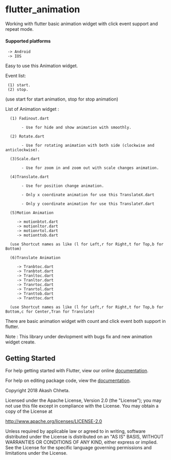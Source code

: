 # flutter_animation

Working with flutter basic animation widget with click event support and repeat mode.

#### Supported platforms
     -> Android 
     -> IOS

Easy to use this Animation widget.
    
  Event list:
  
     (1) start.
     (2) stop.  
    
  (use start for start animation, stop for stop animation)  
    
  List of Animation widget :
     
      (1) Fadinout.dart 
           
           - Use for hide and show animation with smoothly.
      
      (2) Rotate.dart 
             
           - Use for rotating animation with both side (clockwise and anticlockwise).
           
      (3)Scale.dart
         
           - Use for zoom in and zoom out with scale changes animation.
            
      (4)Translate.dart
      
           - Use for position change animation.
           
           - Only x coordinate animation for use this TranslateX.dart
           
           - Only y coordinate animation for use this TranslateY.dart   
           
      (5)Motion Animation
                 
         -> motionbtot.dart
         -> motionltor.dart
         -> motionrtol.dart
         -> motionttob.dart
      
      (use Shortcut names as like (l for Left,r for Right,t for Top,b for Bottom)
      
      (6)Translate Animation
      
         -> Tranbtoc.dart
         -> Tranbtot.dart
         -> Tranltoc.dart
         -> Tranltor.dart
         -> Tranrtoc.dart
         -> Tranrtol.dart
         -> Tranttob.dart
         -> Tranttoc.dart
         
      (use Shortcut names as like (l for Left,r for Right,t for Top,b for Bottom,c for Center,Tran for Translate)
   
There are basic animation widget with count and click event both support in flutter.
 
Note : This library under devlopment with bugs fix and new animation widget create.
        
## Getting Started
For help getting started with Flutter, view our online [documentation](https://flutter.io/).

For help on editing package code, view the [documentation](https://flutter.io/developing-packages/).

Copyright 2018 Akash Chheta.

Licensed under the Apache License, Version 2.0 (the "License");
you may not use this file except in compliance with the License.
You may obtain a copy of the License at

  http://www.apache.org/licenses/LICENSE-2.0

Unless required by applicable law or agreed to in writing, software
distributed under the License is distributed on an "AS IS" BASIS,
WITHOUT WARRANTIES OR CONDITIONS OF ANY KIND, either express or implied.
See the License for the specific language governing permissions and
limitations under the License.  